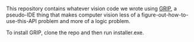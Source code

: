 ﻿This repository contains whatever vision code we wrote using [GRIP](https://github.com/WPIRoboticsProjects/GRIP), a pseudo-IDE thing that makes computer vision less of a figure-out-how-to-use-this-API problem and more of a logic problem.

To install GRIP, clone the repo and then run installer.exe.